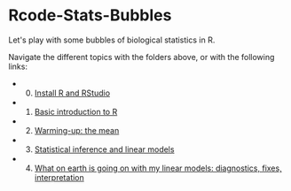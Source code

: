 # Rcode-Stats-Bubbles
Let's play with some bubbles of biological statistics in R.

Navigate the different topics with the folders above, or with the following links:
* 0. [Install R and RStudio](https://github.com/timotheenivalis/Rcode-Stats-Bubbles/tree/master/0.Install)
* 1. [Basic introduction to R](https://github.com/timotheenivalis/Rcode-Stats-Bubbles/tree/master/1.IntroToR)
* 2. [Warming-up: the mean](https://github.com/timotheenivalis/Rcode-Stats-Bubbles/tree/master/2.TheMean)
* 3. [Statistical inference and linear models](https://github.com/timotheenivalis/Rcode-Stats-Bubbles/tree/master/3.linear_models)
* 4. [What on earth is going on with my linear models: diagnostics, fixes, interpretation](https://github.com/timotheenivalis/Rcode-Stats-Bubbles/blob/master/4.linear_models_part2/slides/slideslinearmodelsPart2.pdf)
